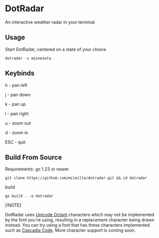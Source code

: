 # DotRadar

An interactive weather radar in your terminal

## Usage
Start DotRadar, centered on a state of your choice
```
dotradar -s minnesota
```

## Keybinds

h   - pan left

j   - pan down

k   - pan up

l   - pan right

u   - zoom out

d   - zoom in

ESC - quit

## Build From Source

Requirements: go 1.23 or newer

```
git clone https://github.com/milmille/dotradar.git && cd dotradar
```

build
```
go build . -o dotradar
```

[!NOTE]

DotRadar uses [Unicode Octant](https://www.unicode.org/charts/PDF/Unicode-16.0/U160-1CC00.pdf) characters which 
may not be implemented by the font you're using, resulting in a replacement character being drawn instead. You 
can try using a font that has these characters implemented such as [Cascadia Code](https://github.com/microsoft/cascadia-code).
More character support is coming soon.

